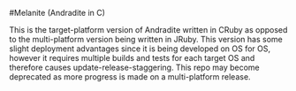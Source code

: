 #Melanite (Andradite in C)

This is the target-platform version of Andradite written in CRuby as opposed to the multi-platform version being written in JRuby.
This version has some slight deployment advantages since it is being developed on OS for OS, however it requires multiple builds and tests for each target OS and therefore causes update-release-staggering. This repo may become deprecated as more progress is made on a multi-platform release.
